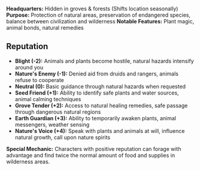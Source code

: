 **Headquarters:** Hidden in groves & forests (Shifts location seasonally)
**Purpose:** Protection of natural areas, preservation of endangered species, balance between civilization and wilderness 
**Notable Features:** Plant magic, animal bonds, natural remedies

## Reputation

- **Blight (-2):** Animals and plants become hostile, natural hazards intensify around you
- **Nature's Enemy (-1):** Denied aid from druids and rangers, animals refuse to cooperate
- **Neutral (0):** Basic guidance through natural hazards when requested
- **Seed Friend (+1):** Ability to identify safe plants and water sources, animal calming techniques
- **Grove Tender (+2):** Access to natural healing remedies, safe passage through dangerous natural regions
- **Earth Guardian (+3):** Ability to temporarily awaken plants, animal messengers, weather sensing
- **Nature's Voice (+4):** Speak with plants and animals at will, influence natural growth, call upon nature spirits

**Special Mechanic:** Characters with positive reputation can forage with advantage and find twice the normal amount of food and supplies in wilderness areas.